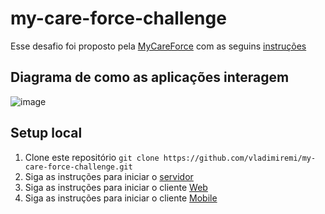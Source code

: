 # my-care-force-challenge

Esse desafio foi proposto pela [MyCareForce](https://www.mycareforce.com.br/) com as seguins [instruções](https://mycareforce.notion.site/mycareforce/Software-Developer-Challenge-ad3f457b34b948ad976d13368a55ad80)

## Diagrama de como as aplicações interagem
![image](https://github.com/vladimiremi/my-care-force-challenge/assets/41305527/6032bf3d-0f9f-49b8-a25a-2b7424602565)

## Setup local

1. Clone este repositório `git clone https://github.com/vladimiremi/my-care-force-challenge.git`
2. Siga as instruções para iniciar o [servidor](https://github.com/vladimiremi/my-care-force-challenge/tree/main/back-end)
3. Siga as instruções para iniciar o cliente [Web](https://github.com/vladimiremi/my-care-force-challenge/tree/main/web)
3. Siga as instruções para iniciar o cliente [Mobile](https://github.com/vladimiremi/my-care-force-challenge/tree/main/mobile)
